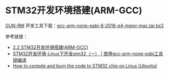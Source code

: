 # STM32开发环境搭建(ARM-GCC)
[GUN-RM](https://developer.arm.com/tools-and-software/open-source-software/developer-tools/gnu-toolchain/gnu-rm/downloads) 开发工具下载：[gcc-arm-none-eabi-8-2018-q4-major-mac.tar.bz2](https://armkeil.blob.core.windows.net/developer/Files/downloads/gnu-rm/8-2018q4/gcc-arm-none-eabi-8-2018-q4-major-linux.tar.bz2)

参考链接：
* [2.2 STM32开发环境搭建(ARM-GCC)](https://microdynamics.github.io/1.%20Breeze%20Mini%E5%9B%9B%E8%BD%B4%E9%A3%9E%E8%A1%8C%E5%99%A8/2.2%20STM32%E5%BC%80%E5%8F%91%E7%8E%AF%E5%A2%83%E6%90%AD%E5%BB%BA(ARM-GCC)/)
* [STM32开发环境-Linux下开发stm32（一） | 使用gcc-arm-none-eabi工具链编译](https://blog.csdn.net/Mculover666/article/details/84888539)
* [How to compile and burn the code to STM32 chip on Linux (Ubuntu)](https://blog.podkalicki.com/how-to-compile-and-burn-the-code-to-stm32-chip-on-linux-ubuntu/)